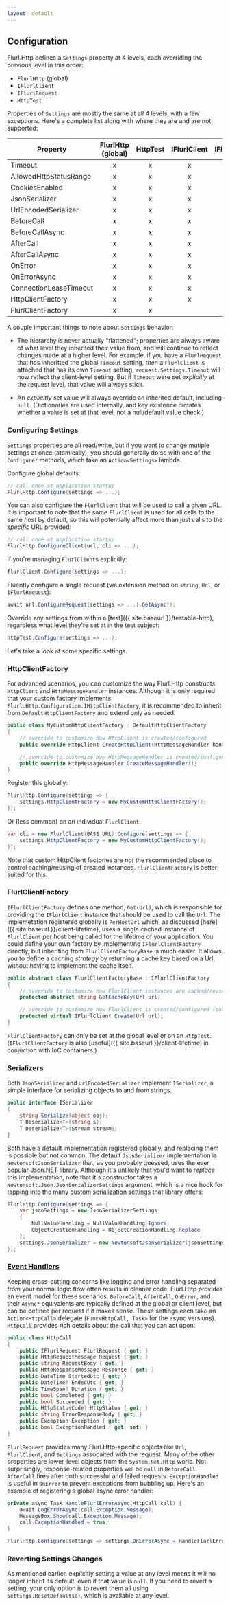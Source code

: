```yaml
---
layout: default
---
```


## Configuration

Flurl.Http defines a `Settings` property at 4 levels, each overriding the previous level in this order:

- `FlurlHttp` (global)
- `IFlurlClient`
- `IFlurlRequest`
- `HttpTest`

Properties of `Settings` are mostly the same at all 4 levels, with a few exceptions. Here's a complete list along with where they are and are not supported:

Property                | FlurlHttp (global) | HttpTest | IFlurlClient | IFlurlRequest
------------------------|:------------------:|:--------:|:------------:|:-------------:
Timeout                 |         x          |    x     |      x       |       x         
AllowedHttpStatusRange  |         x          |    x     |      x       |       x         
CookiesEnabled          |         x          |    x     |      x       |       x         
JsonSerializer          |         x          |    x     |      x       |       x         
UrlEncodedSerializer    |         x          |    x     |      x       |       x         
BeforeCall              |         x          |    x     |      x       |       x         
BeforeCallAsync         |         x          |    x     |      x       |       x         
AfterCall               |         x          |    x     |      x       |       x         
AfterCallAsync          |         x          |    x     |      x       |       x         
OnError                 |         x          |    x     |      x       |       x         
OnErrorAsync            |         x          |    x     |      x       |       x         
ConnectionLeaseTimeout  |         x          |    x     |      x       |                 
HttpClientFactory       |         x          |    x     |      x       |                 
FlurlClientFactory      |         x          |    x     |              |                 

A couple important things to note about `Settings` behavior:

- The hierarchy is never actually "flattened"; properties are always aware of what level they inherited their value from, and will continue to reflect changes made at a higher level. For example, if you have a `FlurlRequest` that has inheritted the global `Timeout` setting, _then_ a `FlurlClient` is attached that has its own `Timeout` setting, `request.Settings.Timeout` will now reflect the client-level setting. But if `Timeout` were set _explicitly_ at the request level, that value will always stick.

- An _explicitly set_ value will always override an inherited default, including `null`. (Dictionaries are used internally, and key existence dictates whether a value is set at that level, not a null/default value check.)

### Configuring Settings

`Settings` properties are all read/write, but if you want to change mutiple settings at once (atomically), you should generally do so with one of the `Configure*` methods, which take an `Action<Settings>` lambda.

Configure global defaults:

```c#
// call once at application startup
FlurlHttp.Configure(settings => ...);
```

You can also configure the `FlurlClient` that will be used to call a given URL. It is important to note that the same `FlurlClient` is used for all calls to the same _host_ by default, so this will potentially affect more than just calls to the _specific_ URL provided:

```c#
// call once at application startup
FlurlHttp.ConfigureClient(url, cli => ...);
```

If you're managing `FlurlClient`s explicitly:

```c#
flurlClient.Configure(settings => ...);
```

Fluently configure a single request (via extension method on `string`, `Url`, or `IFlurlRequest`):

```c#
await url.ConfigureRequest(settings => ...).GetAsync();
```

Override any settings from within a [test]({{ site.baseurl }}/testable-http), regardless what level they're set at in the test subject:

```c#
httpTest.Configure(settings => ...);
```

Let's take a look at some specific settings.

### HttpClientFactory

For advanced scenarios, you can customize the way Flurl.Http constructs `HttpClient` and `HttpMessageHandler` instances. Although it is only required that your custom factory implements `Flurl.Http.Configuration.IHttpClientFactory`, it is recommended to inherit from `DefaultHttpClientFactory` and extend only as needed.

```c#
public class MyCustomHttpClientFactory : DefaultHttpClientFactory
{
    // override to customize how HttpClient is created/configured
    public override HttpClient CreateHttpClient(HttpMessageHandler handler);

    // override to customize how HttpMessageHandler is created/configured
    public override HttpMessageHandler CreateMessageHandler();
}
```

Register this globally:

```c#
FlurlHttp.Configure(settings => {
    settings.HttpClientFactory = new MyCustomHttpClientFactory();
});
```

Or (less common) on an individual `FlurlClient`:

```c#
var cli = new FlurlClient(BASE_URL).Configure(settings => {
    settings.HttpClientFactory = new MyCustomHttpClientFactory();
});
```

Note that custom HttpClient factories are _not_ the recommended place to control caching/reusing of created instances. `FlurlClientFactory` is better suited for this.

### FlurlClientFactory

`IFlurlClientFactory` defines one method, `Get(Url)`, which is responsible for providing the `IFlurlClient` instance that should be used to call the `Url`. The implemetation registered globally is `PerHostUrl` which, as discussed [here]({{ site.baseurl }}/client-lifetime), uses a single cached instance of `FlurlClient` per host being called for the lifetime of your application. You could define your own factory by implementing `IFlurlClientFactory` directly, but inheriting from `FlurlClientFactoryBase` is much easier. It allows you to define a caching _strategy_ by returning a cache key based on a Url, without having to implement the cache itself.

```c#
public abstract class FlurlClientFactoryBase : IFlurlClientFactory
{
    // override to customize how FlurlClient instances are cached/reused
    protected abstract string GetCacheKey(Url url);

    // override to customize how FlurlClient is created/configured (called only as needed)
    protected virtual IFlurlClient Create(Url url);
}
```

`FlurlClientFactory` can only be set at the global level or on an `HttpTest`. (`IFlurlClientFactory` is also [useful]({{ site.baseurl }}/client-lifetime) in conjuction with IoC containers.)

### Serializers

Both `JsonSerializer` and `UrlEncodedSerializer` implement `ISerializer`, a simple interface for serializing objects to and from strings.

```C#
public interface ISerializer
{
    string Serialize(object obj);
    T Deserialize<T>(string s);
    T Deserialize<T>(Stream stream);
}
```

Both have a default implementation registered globally, and replacing them is possible but not common. The default `JsonSerializer` implementation is `NewtonsoftJsonSerializer` that, as you probably guessed, uses the ever popular [Json.NET](https://www.newtonsoft.com/json) library. Although it's unlikely that you'd want to _replace_ this implementation, note that it's constructor takes a `Newtonsoft.Json.JsonSerializerSettings` argument, which is a nice hook for tapping into the many [custom serialization settings](https://www.newtonsoft.com/json/help/html/SerializationSettings.htm) that library offers:

```c#
FlurlHttp.Configure(settings => {
    var jsonSettings = new JsonSerializerSettings
    {
        NullValueHandling = NullValueHandling.Ignore,
        ObjectCreationHandling = ObjectCreationHandling.Replace
    };
    settings.JsonSerializer = new NewtonsoftJsonSerializer(jsonSettings);
});
```

### [Event Handlers](event-handlers)

Keeping cross-cutting concerns like logging and error handling separated from your normal logic flow often results in cleaner code. Flurl.Http provides an event model for these scenarios. `BeforeCall`, `AfterCall`, `OnError`, and their `Async*` equivalents are typically defined at the global or client level, but can be defined per request if it makes sense. These settings each take an `Action<HttpCall>` delegate (`Func<HttpCall, Task>` for the async versions). `HttpCall` provides rich details about the call that you can act upon:

```c#
public class HttpCall
{
    public IFlurlRequest FlurlRequest { get; }
    public HttpRequestMessage Request { get; }
    public string RequestBody { get; }
    public HttpResponseMessage Response { get; }
    public DateTime StartedUtc { get; }
    public DateTime? EndedUtc { get; }
    public TimeSpan? Duration { get; }
    public bool Completed { get; }
    public bool Succeeded { get; }
    public HttpStatusCode? HttpStatus { get; }
    public string ErrorResponseBody { get; }
    public Exception Exception { get; }
    public bool ExceptionHandled { get; set; }
}
```

`FlurlRequest` provides many Flurl.Http-specific objects like `Url`, `FlurlClient`, and `Settings` assocaited with the request. Many of the other properties are lower-level objects from the `System.Net.Http` world. Not surprisingly, response-related properties will be `null` in `BeforeCall`. `AfterCall` fires after both successful and failed requests. `ExceptionHandled` is useful in `OnError` to prevent exceptions from bubbling up. Here's an example of registering a global async error handler:

```c#
private async Task HandleFlurlErrorAsync(HttpCall call) {
    await LogErrorAsync(call.Exception.Message);
    MessageBox.Show(call.Exception.Message);
    call.ExceptionHandled = true;
}

FlurlHttp.Configure(settings => settings.OnErrorAsync = HandleFlurlErrorAsync);
```

### Reverting Settings Changes

As mentioned earlier, explicitly setting a value at any level means it will no longer inherit its default, even if that value is `null`. If you need to revert a setting, your only option is to revert them all using `Settings.ResetDefaults()`, which is available at any level.
